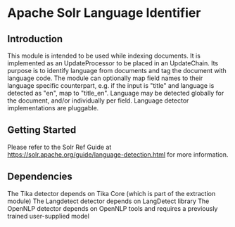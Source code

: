 <!--
  Licensed to the Apache Software Foundation (ASF) under one or more
  contributor license agreements.  See the NOTICE file distributed with
  this work for additional information regarding copyright ownership.
  The ASF licenses this file to You under the Apache License, Version 2.0
  (the "License"); you may not use this file except in compliance with
  the License.  You may obtain a copy of the License at

      http://www.apache.org/licenses/LICENSE-2.0

  Unless required by applicable law or agreed to in writing, software
  distributed under the License is distributed on an "AS IS" BASIS,
  WITHOUT WARRANTIES OR CONDITIONS OF ANY KIND, either express or implied.
  See the License for the specific language governing permissions and
  limitations under the License.
-->

Apache Solr Language Identifier
===============================

Introduction
------------
This module is intended to be used while indexing documents.
It is implemented as an UpdateProcessor to be placed in an UpdateChain.
Its purpose is to identify language from documents and tag the document with language code.
The module can optionally map field names to their language specific counterpart,
e.g. if the input is "title" and language is detected as "en", map to "title_en".
Language may be detected globally for the document, and/or individually per field.
Language detector implementations are pluggable.

Getting Started
---------------
Please refer to the Solr Ref Guide at https://solr.apache.org/guide/language-detection.html
for more information.

Dependencies
------------
The Tika detector depends on Tika Core (which is part of the extraction module)
The Langdetect detector depends on LangDetect library
The OpenNLP detector depends on OpenNLP tools and requires a previously trained user-supplied model
